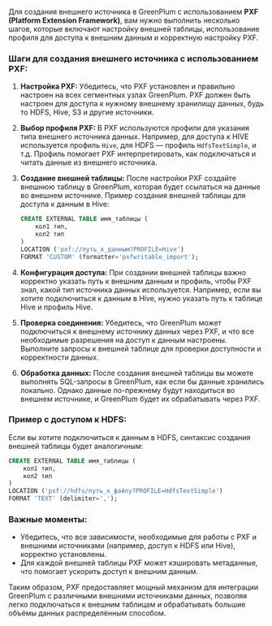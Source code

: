 Для создания внешнего источника в GreenPlum с использованием **PXF (Platform Extension Framework)**, вам нужно выполнить несколько шагов, которые включают настройку внешней таблицы, использование профиля для доступа к внешним данным и корректную настройку PXF.

### Шаги для создания внешнего источника с использованием PXF:

1. **Настройка PXF:**
   Убедитесь, что PXF установлен и правильно настроен на всех сегментных узлах GreenPlum. PXF должен быть настроен для доступа к нужному внешнему хранилищу данных, будь то HDFS, Hive, S3 и другие источники.

2. **Выбор профиля PXF:**
   В PXF используются профили для указания типа внешнего источника данных. Например, для доступа к HIVE используется профиль `Hive`, для HDFS — профиль `HdfsTextSimple`, и т.д. Профиль помогает PXF интерпретировать, как подключаться и читать данные из внешнего источника.

3. **Создание внешней таблицы:**
   После настройки PXF создайте внешнюю таблицу в GreenPlum, которая будет ссылаться на данные во внешнем источнике. Пример создания внешней таблицы для доступа к данным в Hive:
   ```sql
   CREATE EXTERNAL TABLE имя_таблицы (
       кол1 тип,
       кол2 тип
   )
   LOCATION ('pxf://путь_к_данным?PROFILE=Hive')
   FORMAT 'CUSTOM' (formatter='pxfwritable_import');
   ```

4. **Конфигурация доступа:**
   При создании внешней таблицы важно корректно указать путь к внешним данным и профиль, чтобы PXF знал, какой тип источника данных используется. Например, если вы хотите подключиться к данным в Hive, нужно указать путь к таблице Hive и профиль Hive.

5. **Проверка соединения:**
   Убедитесь, что GreenPlum может подключиться к внешнему источнику данных через PXF, и что все необходимые разрешения на доступ к данным настроены. Выполните запросы к внешней таблице для проверки доступности и корректности данных.

6. **Обработка данных:**
   После создания внешней таблицы вы можете выполнять SQL-запросы в GreenPlum, как если бы данные хранились локально. Однако данные по-прежнему будут находиться во внешнем источнике, и GreenPlum будет их обрабатывать через PXF.

### Пример с доступом к HDFS:
Если вы хотите подключиться к данным в HDFS, синтаксис создания внешней таблицы будет аналогичным:
```sql
CREATE EXTERNAL TABLE имя_таблицы (
    кол1 тип,
    кол2 тип
)
LOCATION ('pxf://hdfs/путь_к_файлу?PROFILE=HdfsTextSimple')
FORMAT 'TEXT' (delimiter=',');
```

### Важные моменты:
- Убедитесь, что все зависимости, необходимые для работы с PXF и внешними источниками (например, доступ к HDFS или Hive), корректно установлены.
- Для каждой внешней таблицы PXF может кэшировать метаданные, что помогает ускорить доступ к внешним данным.
  
Таким образом, PXF предоставляет мощный механизм для интеграции GreenPlum с различными внешними источниками данных, позволяя легко подключаться к внешним таблицам и обрабатывать большие объёмы данных распределённым способом.